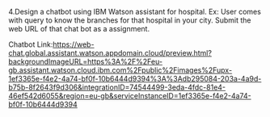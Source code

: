 4.Design a chatbot using IBM Watson assistant for hospital. Ex: User comes with query to know the branches for that hospital in your city.
 Submit the web URL of that chat bot as a assignment.

Chatbot Link:https://web-chat.global.assistant.watson.appdomain.cloud/preview.html?backgroundImageURL=https%3A%2F%2Feu-gb.assistant.watson.cloud.ibm.com%2Fpublic%2Fimages%2Fupx-1ef3365e-f4e2-4a74-bf0f-10b6444d9394%3A%3Adb295084-203a-4a9d-b75b-8f2643f9d306&integrationID=74544499-3eda-4fdc-81e4-46ef542d6055&region=eu-gb&serviceInstanceID=1ef3365e-f4e2-4a74-bf0f-10b6444d9394